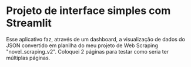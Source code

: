 # Projeto de interface simples com Streamlit 

Esse aplicativo faz, através de um dashboard, a visualização de dados do JSON convertido em planilha do meu projeto de Web Scraping "novel_scraping_v2". Coloquei 2 páginas para testar como seria ter múltiplas páginas.
